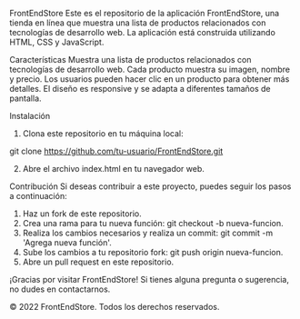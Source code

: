 FrontEndStore
Este es el repositorio de la aplicación FrontEndStore, una tienda en línea que muestra una lista de productos relacionados con tecnologías de desarrollo web. La aplicación está construida utilizando HTML, CSS y JavaScript.

Características
Muestra una lista de productos relacionados con tecnologías de desarrollo web.
Cada producto muestra su imagen, nombre y precio.
Los usuarios pueden hacer clic en un producto para obtener más detalles.
El diseño es responsive y se adapta a diferentes tamaños de pantalla.


Instalación
1. Clona este repositorio en tu máquina local:

git clone https://github.com/tu-usuario/FrontEndStore.git

2. Abre el archivo index.html en tu navegador web.

Contribución
Si deseas contribuir a este proyecto, puedes seguir los pasos a continuación:

1. Haz un fork de este repositorio.
2. Crea una rama para tu nueva función: git checkout -b nueva-funcion.
3. Realiza los cambios necesarios y realiza un commit: git commit -m 'Agrega nueva función'.
4. Sube los cambios a tu repositorio fork: git push origin nueva-funcion.
5. Abre un pull request en este repositorio.


¡Gracias por visitar FrontEndStore! Si tienes alguna pregunta o sugerencia, no dudes en contactarnos.

© 2022 FrontEndStore. Todos los derechos reservados.
